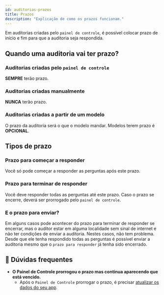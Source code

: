```yaml
---
id: auditorias-prazos
title: Prazos
description: "Explicação de como os prazos funcionam."
---
```


Em auditorias criadas pelo `painel de controle`, é possível colocar prazo de início e fim para que a auditoria seja respondida.

## Quando uma auditoria vai ter prazo?
### Auditorias criadas pelo `painel de controle`
**SEMPRE** terão prazo.
### Auditorias criadas manualmente
**NUNCA** terão prazo.

### Auditorias criadas a partir de um modelo
O prazo da auditoria será o que o modelo mandar. Modelos terem prazo é **OPCIONAL**.

## Tipos de prazo

### Prazo para começar a responder
Você só pode começar a responder as perguntas após este prazo.

### Prazo para terminar de responder
Você deve responder todas as perguntas até este prazo. Caso o prazo se encerre, deverá ser prorrogado pelo `painel de controle`.

### E o prazo para enviar?
Em alguns casos pode acontecer do prazo para terminar de responder se encerrar, mas o auditor estar em alguma localidade sem sinal de internet e não ter condições de enviar a auditoria. Nestes casos, não tem problema. Desde que
ele tenha respondido todas as perguntas é possível enviar a auditoria mesmo que o `prazo para responder` já tenha sido encerrado.

## 🤔 Dúvidas frequentes

- **O Painel de Controle prorrogou o prazo mas continua aparecendo que está vencido.**
    - Após o `Painel de Controle` prorrogar o prazo, é precisar [atualizar os dados do seu app](auditorias-carregamento-dos-dados#atualizar-dados).

